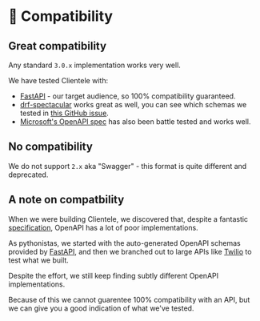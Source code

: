 # 💱 Compatibility

## Great compatibility

Any standard `3.0.x` implementation works very well.

We have tested Clientele with:

* [FastAPI](https://fastapi.tiangolo.com/tutorial/first-steps/?h=openapi#what-is-openapi-for) - our target audience, so 100% compatibility guaranteed.
* [drf-spectacular](https://github.com/tfranzel/drf-spectacular) works great as well, you can see which schemas we tested in [this GitHub issue](https://github.com/phalt/clientele/issues/23).
* [Microsoft's OpenAPI spec](https://learn.microsoft.com/en-us/azure/api-management/import-api-from-oas?tabs=portal) has also been battle tested and works well.

## No compatibility

We do not support `2.x` aka "Swagger" - this format is quite different and deprecated.

## A note on compatbility

When we were building Clientele, we discovered that, despite a fantastic [specification](https://www.openapis.org/), OpenAPI has a lot of poor implementations.

As pythonistas, we started with the auto-generated OpenAPI schemas provided by [FastAPI](https://fastapi.tiangolo.com/), and then we branched out to large APIs like [Twilio](https://www.twilio.com/docs/openapi) to test what we built.

Despite the effort, we still keep finding subtly different OpenAPI implementations.

Because of this we cannot guarentee 100% compatibility with an API, but we can give you a good indication of what we've tested.

